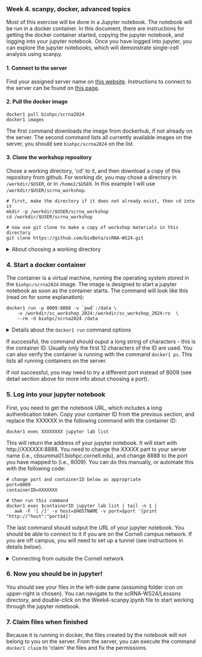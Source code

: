 ### Week 4. scanpy, docker, advanced topics

Most of this exercise will be done in a Jupyter notebook. The notebook will be run in a docker container. In this document, there are instructions for getting the docker container started, copying the jupyter notebook, and logging into your jupyter notebook. Once you have logged into jupyter, you can explore the jupyter notebooks, which will demonstrate single-cell analysis using scanpy.


#### 1. Connect to the server

Find your assigned server name on [this website](https://biohpc.cornell.edu/ww/machines.aspx?i=165). Instructions to connect to the server can be found on [this page](https://biohpc.cornell.edu/lab/doc/remote_access.pdf).

#### 2. Pull the docker image
```
docker1 pull biohpc/scrna2024
docker1 images
```
The first command downloads the image from dockerhub, if not already on the server. The second command lists all currently available images on the server, you should see `biohpc/scrna2024` on the list.

#### 3. Clone the workshop repository
Chose a working directory, 'cd' to it, and then download a copy of this repository from github. For working dir, you may chose a directory in `/workdir/$USER`, or in `/home2/$USER`. In this example I will use `/workdir/$USER/scrna_workshop`.
```
# first, make the directory if it does not already exist, then cd into it
mkdir -p /workdir/$USER/scrna_workshop
cd /workdir/$USER/scrna_workshop

# now use git clone to make a copy of workshop materials in this directory
git clone https://github.com/bixBeta/scRNA-WS24.git
```
<details>
  <summary>About choosing a working directory</summary>
  <p>We usually recommend doing your work in some subdirectory of <code>/workdir/$USER</code>. <code>/workdir/$USER</code> is local disk, so input/output operations will be fastest using this directory. However, you only have access to <code>/workdir/$USER</code> during your reservation. If you want to save anything, you will need to copy it to more permanent storage (such as your home directory) before the reservation ends.</p>
  <p> More recently, we also have the option of using <code>/home2/$USER</code> for computation. This is networked storage, but configured to be fast enough to support computations. It still may not be as fast as local disk. The benefit is that <code>/home2/$USER</code> is permanent storage, so you will not lose any data when your reservation ends. However, it is subject to a quota (usually 200Gb), unless you or your lab has purchased additional storage.</p>
</details>

### 4. Start a docker container
The container is a virtual machine, running the operating system stored in the `biohpc/scrna2024` image. The image is designed to start a jupyter notebook as soon as the container starts. The command will look like this (read on for some explanation):
```
docker1 run -p 8009:8888 -v `pwd`:/data \
    -v /workdir/sc_workshop_2024:/workdir/sc_workshop_2024:ro  \
    --rm -d biohpc/scrna2024 /data
```
<details>
<summary>Details about the <code>docker1 run</code> command options</summary>
  <ul>
<li> <tt>-p 8009:8888</tt>: maps the port 8009 on your assigned server to port 8888 inside the container. By default, jupyter uses port 8888, but this is just the port inside the virtual machine. To access it on your computer, you need to map this to a port on the host machine. By using this command, you should be able to access the jupyter server at http://cbsuXXXXX.biohpc.cornell.edu:8009. (replace cbsuXXXXX with your assigned machine). If you get an error about the port being busy, it may be being used by another workshop participant, so try another port between 8009-8039. Remember that 8016 is already being used for RStudio.</li>
<li> <code>-v `pwd`:/data</code>: This mounts your current directory (returned by the <code>`pwd`</code> command) to the directory <code>/data</code> inside the docker container. At BioHPC, the <docker1>docker1</docker1> version of docker restricts the directories you can mount; you should be able to mount any directory in <code>/workdir</code>, <code>/local</code>, or <code>/home2</code> owned by you. <code>docker1</code> also automatically mounts <code>/workdir/$USER</code> to <code>/workdir</code> inside the container by default.</li>
<li><code>-v /workdir/scrna_workshop_2024:/data/scrna_workshop_2024:ro</code>: This is an additional mount command (you can mount as many directories as you like); this time mounting <code>/workdir/scrna_workshop_2024</code> on the server to <code>/data/scrna_workshop_2024</code> inside the container. The <code>:ro</code> at the end means that it will be a read-only mount. <code>docker1</code> allows read-only mounting of directories owned by others, if the owner has granted access (using <code>docker1 access</code> command). By mounting this directory, you will be able to access the example data without making your own copy.</li>
<li> <code>--rm</code> just means to delete the container when it finishes running. It is not necessary, but helps keep the server clear of old zombie containers.</li>
<li> <code>-d</code> means to run the container in the background.</li>
<li> The <code>/data</code> at the end of the command is passed to the container, this directory will be used as jupyter's root directory.</li>
  </ul>
</details>

If successful, the command should ouput a long string of characters - this is the container ID. Usually only the first 12 characters of the ID are used. You can also verify the container is running with the command `docker1 ps`. This lists all running containers on the server.

If not successful, you may need to try a different port instead of 8009 (see detail section above for more info about choosing a port).

### 5. Log into your jupyter notebook
  First, you need to get the notebook URL, which includes a long authentication token. Copy your container ID from the previous section, and replace the XXXXXX in the following command with the container ID:
  ```
  docker1 exec XXXXXXXX jupyter lab list
  ```
This will return the address of your jupyter notebook. It will start with http://XXXXXX:8888. You need to change the XXXXX part to your server name (i.e., cbsumma01.biohpc.cornell.edu), and change 8888 to the port you have mapped to (i.e., 8009).  You can do this manually, or automate this with the following code:

```
# change port and containerID below as appropriate
port=8009 
containerID=XXXXXXX

# then run this command
docker1 exec $containerID jupyter lab list | tail -n 1 |
   awk -F '[ /]' -v host=$HOSTNAME -v port=$port '{print "http://"host":"port$4}'
```
The last command should output the URL of your jupyter notebook. You should be able to connect to it if you are on the Cornell campus network. If you are off campus, you will need to set up a tunnel (see instructions in details below).
<details>
  <summary>Connecting from outside the Cornell network</summary>
  <ol><li><b>Set up custom firewall</b>: find your current IP.  You can use this web page: https://whatismyipaddress.com/ to find your current IP.
Login to https://biohpc.cornell.edu/Default.aspx, under your user ID, click "Custom firewall". Use pulldown to locate your server, and enter your IP.</li>
 <li><b>Set up tunnel</b>:
Run this command on Mac Terminal or Windows Command Prompt. Replace USERNAME with your BioHPC user ID, cbsuXXXX with your assigned server, and 8009 with your mapped port (in both places):
<code>ssh -N -L 8009:localhost:8009 USERNAME@cbsuXXXXX.biohpc.cornell.edu</code>
 </li>
    <li>
After you run this command, it may look like the terminal hangs there. That is ok. Keep this terminal Wwndow open.
</li>
<li>
  Visit the jupyter notebook URL above, but replace the servername with the word 'localhost'. The URL should look something like: http://localhost:8009/?token=this1is2a3very4long5token6string.
</li>
</ol>
 </details>

### 6. Now you should be in jupyter!
You should see your files in the left-side pane (assuming folder icon on upper-right is chosen). You can navigate to the scRNA-WS24/Lessons directory, and double-click on the Week4-scanpy.ipynb file to start working through the jupyter notebook. 

### 7. Claim files when finished
Because it is running in docker, the files created by the notebook will not belong to you on the server. From the server, you can execute the command `docker1 claim` to 'claim' the files and fix the permissions.

